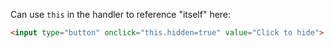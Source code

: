 Can use `this` in the handler to reference "itself" here:

```html run height=50
<input type="button" onclick="this.hidden=true" value="Click to hide">
```
